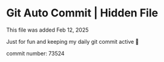# Git Auto Commit | Hidden File

This file was added Feb 12, 2025

Just for fun and keeping my daily git commit active 🤪

commit number: 73524
